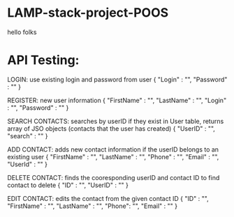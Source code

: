 # LAMP-stack-project-POOS

hello folks

# API Testing:

LOGIN: use existing login and password from user
{
    "Login" : "",
    "Password" : ""
}

REGISTER: new user information
{
    "FirstName" : "",
    "LastName" : "",
    "Login" : "",
    "Password" : "" 
}

SEARCH CONTACTS: searches by userID if they exist in User table, returns array of JSO objects (contacts that the user has created)
{
    "UserID" : "",
    "search" : ""
}

ADD CONTACT: adds new contact information if the userID belongs to an existing user
{
    "FirstName" : "",
    "LastName" : "",
    "Phone" : "",
    "Email" : "",
    "UserId" : "" 
}

DELETE CONTACT: finds the cooresponding userID and contact ID to find contact to delete
{
    "ID" : "",
    "UserID" : ""
}

EDIT CONTACT: edits the contact from the given contact ID 
{
    "ID" : "",
    "FirstName" : "",
    "LastName" : "",
    "Phone": "",
    "Email" : ""
}
